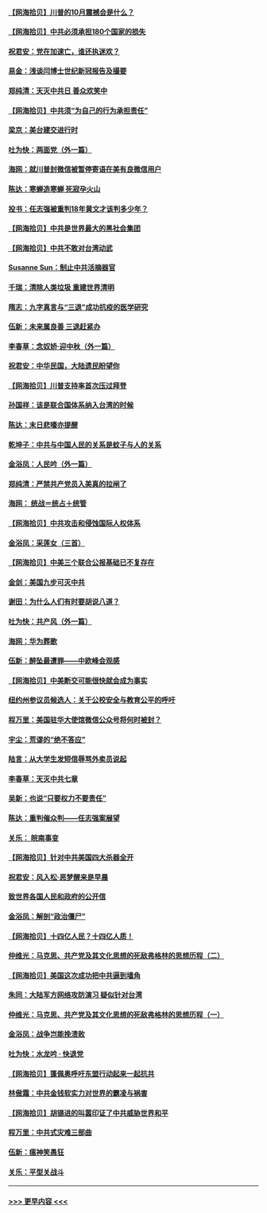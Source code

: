 #### [【网海拾贝】川普的10月震撼会是什么？](../pages/nsc993/n12431624.md?t=09261251) 
#### [【网海拾贝】中共必须承担180个国家的损失](../pages/nsc993/n12428893.md?t=09261251) 
#### [祝君安：党在加速亡，谁还执迷欢？](../pages/nsc993/n12428652.md?t=09261251) 
#### [易金：浅谈闫博士世纪新冠报告及撮要](../pages/nsc993/n12426822.md?t=09261251) 
#### [郑纯清：天灭中共日 善众欢笑中](../pages/nsc993/n12426784.md?t=09261251) 
#### [【网海拾贝】中共须“为自己的行为承担责任”](../pages/nsc993/n12426067.md?t=09261251) 
#### [梁京：美台建交进行时](../pages/nsc993/n12424066.md?t=09261251) 
#### [吐为快：两面党（外一篇）](../pages/nsc993/n12424043.md?t=09261251) 
#### [海网：就川普封微信被暂停寄语在美有良微信用户](../pages/nsc993/n12424021.md?t=09261251) 
#### [陈达：寒蝉造寒蝉 死寂孕火山](../pages/nsc993/n12423958.md?t=09261251) 
#### [投书：任志强被重判18年黄文才该判多少年？](../pages/nsc993/n12423672.md?t=09261251) 
#### [【网海拾贝】中共是世界最大的黑社会集团](../pages/nsc993/n12423543.md?t=09261251) 
#### [【网海拾贝】中共不敢对台湾动武](../pages/nsc993/n12421418.md?t=09261251) 
#### [Susanne Sun：制止中共活摘器官](../pages/nsc993/n12419654.md?t=09261251) 
#### [千瑞：清除人类垃圾 重建世界清明](../pages/nsc993/n12419414.md?t=09261251) 
#### [隋志：九字真言与“三退”成功抗疫的医学研究](../pages/nsc993/n12419248.md?t=09261251) 
#### [伍新：未来属良善 三退赶紧办](../pages/nsc993/n12418496.md?t=09261251) 
#### [李春草：念奴娇·迎中秋（外一篇）](../pages/nsc993/n12418465.md?t=09261251) 
#### [祝君安：中华民国，大陆遗民盼望你](../pages/nsc993/n12418089.md?t=09261251) 
#### [【网海拾贝】川普支持率首次压过拜登](../pages/nsc993/n12418050.md?t=09261251) 
#### [孙国祥：该是联合国体系纳入台湾的时候](../pages/nsc993/n12417369.md?t=09261251) 
#### [陈达：末日悲嚎亦提醒](../pages/nsc993/n12416736.md?t=09261251) 
#### [乾坤子：中共与中国人民的关系是蚊子与人的关系](../pages/nsc993/n12416632.md?t=09261251) 
#### [金浴凤：人民吟（外一篇）](../pages/nsc993/n12416567.md?t=09261251) 
#### [郑纯清：严禁共产党员入美真的拉闸了](../pages/nsc993/n12416550.md?t=09261251) 
#### [海网： 统战＝统占＋统管](../pages/nsc993/n12416404.md?t=09261251) 
#### [【网海拾贝】中共攻击和侵蚀国际人权体系](../pages/nsc993/n12416250.md?t=09261251) 
#### [金浴凤：采莲女（三首）](../pages/nsc993/n12415517.md?t=09261251) 
#### [【网海拾贝】中美三个联合公报基础已不复存在](../pages/nsc993/n12415054.md?t=09261251) 
#### [金剑：美国九步可灭中共](../pages/nsc993/n12413183.md?t=09261251) 
#### [谢田：为什么人们有时要胡说八道？](../pages/nsc993/n12411861.md?t=09261251) 
#### [吐为快：共产风（外一篇）](../pages/nsc993/n12411761.md?t=09261251) 
#### [海网：华为葬歌](../pages/nsc993/n12410381.md?t=09261251) 
#### [伍新：醉坠最遭罪——中欧峰会观感](../pages/nsc993/n12410364.md?t=09261251) 
#### [【网海拾贝】中美断交可能很快就会成为事实](../pages/nsc993/n12409495.md?t=09261251) 
#### [纽约州参议员候选人：关于公校安全与教育公平的呼吁](../pages/nsc993/n12409228.md?t=09261251) 
#### [程万里：美国驻华大使馆微信公众号将何时被封？](../pages/nsc993/n12407397.md?t=09261251) 
#### [宇尘：荒谬的“绝不答应”](../pages/nsc993/n12407360.md?t=09261251) 
#### [陆言：从大学生发短信辱骂外卖员说起](../pages/nsc993/n12407285.md?t=09261251) 
#### [李春草：天灭中共七章](../pages/nsc993/n12406988.md?t=09261251) 
#### [吴新：也说“只要权力不要责任”](../pages/nsc993/n12406966.md?t=09261251) 
#### [陈达：重判催众判——任志强案展望](../pages/nsc993/n12404540.md?t=09261251) 
#### [关乐： 皖南事变](../pages/nsc993/n12404288.md?t=09261251) 
#### [【网海拾贝】针对中共美国四大杀器全开](../pages/nsc993/n12404172.md?t=09261251) 
#### [祝君安：风入松‧恶梦醒来是早晨](../pages/nsc993/n12401953.md?t=09261251) 
#### [致世界各国人民和政府的公开信](../pages/nsc993/n12401824.md?t=09261251) 
#### [金浴凤：解剖“政治僵尸”](../pages/nsc993/n12401808.md?t=09261251) 
#### [【网海拾贝】十四亿人民？十四亿人质！](../pages/nsc993/n12401708.md?t=09261251) 
#### [仲维光：马克思、共产党及其文化思想的死敌弗格林的思想历程（二）](../pages/nsc993/n12399107.md?t=09261251) 
#### [【网海拾贝】美国这次成功把中共逼到墙角](../pages/nsc993/n12400173.md?t=09261251) 
#### [朱同：大陆军方网络攻防演习 疑似针对台湾](../pages/nsc993/n12399868.md?t=09261251) 
#### [仲维光：马克思、共产党及其文化思想的死敌弗格林的思想历程（一）](../pages/nsc993/n12398341.md?t=09261251) 
#### [金浴凤：战争岂能挽溃败](../pages/nsc993/n12398855.md?t=09261251) 
#### [吐为快：水龙吟 · 快退党](../pages/nsc993/n12398849.md?t=09261251) 
#### [【网海拾贝】蓬佩奥呼吁东盟行动起来一起抗共](../pages/nsc993/n12398291.md?t=09261251) 
#### [林傲霜：中共金钱软实力对世界的霸凌与祸害](../pages/nsc993/n12397515.md?t=09261251) 
#### [【网海拾贝】胡锡进的叫嚣印证了中共威胁世界和平](../pages/nsc993/n12397455.md?t=09261251) 
#### [程万里：中共式灾难三部曲](../pages/nsc993/n12397106.md?t=09261251) 
#### [伍新：瘟神笑愚狂](../pages/nsc993/n12397052.md?t=09261251) 
#### [关乐：平型关战斗](../pages/nsc993/n12395387.md?t=09261251) 

----
#### [ >>> 更早内容 <<< ](../indexes/nsc993-earlier.md)
